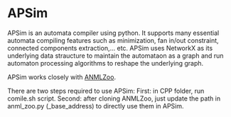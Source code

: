# APSim

APSim is an automata compiler using python. It supports many essential automata compiling features such as minimization, fan in/out constraint, connected components extraction,... etc.
APSim uses NetworkX as its underlying data straucture to maintain the automataon as a graph and run automaton processing algorithms to reshape the underlying graph.

APSim works closely with [ANMLZoo](https://github.com/jackwadden/ANMLZoo).

There are two steps required to use APSim:
First: in CPP folder, run comile.sh script.
Second: after cloning ANMLZoo, just update the path in  anml_zoo.py (_base_address) to directly use them in APSim.

